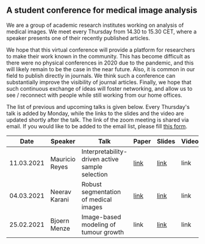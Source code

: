 <br/>

## A student conference for medical image analysis

We are a group of academic research institutes working on analysis of medical images.
We meet every Thursday from 14.30 to 15.30 CET, where a speaker presents one of their recently published articles.

We hope that this virtual conference will provide a platform for researchers to make their work known in the community. This has become difficult as there were no physical conferences in 2020 due to the pandemic, and this will likely remain to be the case in the near future. Also, it is common in our field to publish directly in journals. We think such a conference can substantially improve the visibility of journal articles. Finally, we hope that such continuous exchange of ideas will foster networking, and allow us to see / reconnect with people while still working from our home offices.

The list of previous and upcoming talks is given below. Every Thursday's talk is added by Monday, while the links to the slides and the video are updated shortly after the talk. The link of the zoom meeting is shared via email. If you would like to be added to the email list, please fill [this form](https://forms.gle/YSL88zvSKq1rgpW36).

| Date        | Speaker             | Talk                                                             | Paper       | Slides      | Video      |
| ----------- | ------------------- | ---------------------------------------------------------------- | ----------- |-----------  |----------- |
| 11.03.2021  | Mauricio Reyes      | Interpretability-driven active sample selection | [link](https://ieeexplore.ieee.org/document/9361645) | [link](https://drive.google.com/file/d/1z7r0E1tBj4wbx5cNwsqYs-hZoxsvl2TL/view?usp=sharing) | link |
| 04.03.2021  | Neerav Karani       | Robust segmentation of medical images | [link](https://linkinghub.elsevier.com/retrieve/pii/S1361841520302711) | [link](https://drive.google.com/file/d/1KqmM6_AYCz6QCvNNli04YYfnNQ4Z0xTw/view?usp=sharing) | link |
| 25.02.2021  | Bjoern Menze        | Image-based modeling of tumour growth | link | [link](https://drive.google.com/file/d/1S1DPtmJAPfhlefqsQ5q656hh0VdvmXAX/view?usp=sharing) | link |

<!--
The webpage corresponding to this markdown file is [this](https://neerakara.github.io/media_student_conference/).
--> 

<!--
You can use the [editor on GitHub](https://github.com/neerakara/media_student_conference/edit/gh-pages/index.md) to maintain and preview the content for your website in Markdown files.
--> 

<!--
<> Whenever you commit to this repository, GitHub Pages will run [Jekyll](https://jekyllrb.com/) to rebuild the pages in your site, from the content in your Markdown files.
--> 

<!--
### Markdown
Markdown is a lightweight and easy-to-use syntax for styling your writing. It includes conventions for
--> 

<!--
```markdown
Syntax highlighted code block
--> 

<!--
# Header 1
## Header 2
### Header 3
--> 

<!--
- Bulleted
- List
--> 

<!--
1. Numbered
2. List
--> 

<!--
**Bold** and _Italic_ and `Code` text
--> 

<!--
[Link](url) and ![Image](src)
```
--> 

<!--
For more details see [GitHub Flavored Markdown](https://guides.github.com/features/mastering-markdown/).
--> 

<!--
### Jekyll Themes
Your Pages site will use the layout and styles from the Jekyll theme you have selected in your [repository settings](https://github.com/neerakara/media_student_conference/settings). The name of this theme is saved in the Jekyll `_config.yml` configuration file.
--> 

<!--
### Support or Contact
Having trouble with Pages? Check out our [documentation](https://docs.github.com/categories/github-pages-basics/) or [contact support](https://support.github.com/contact) and we’ll help you sort it out.
--> 
